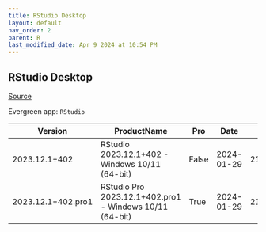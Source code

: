 ```yaml
---
title: RStudio Desktop
layout: default
nav_order: 2
parent: R
last_modified_date: Apr 9 2024 at 10:54 PM
---
```


## RStudio Desktop

[Source](https://posit.co/products/open-source/rstudio/)

Evergreen app: `RStudio`

| Version            | ProductName                                             | Pro   | Date       | Size      | Sha256                                                           | Type | URI                                                                                                                                                                    |
| ------------------ | ------------------------------------------------------- | ----- | ---------- | --------- | ---------------------------------------------------------------- | ---- | ---------------------------------------------------------------------------------------------------------------------------------------------------------------------- |
| 2023.12.1+402      | RStudio 2023.12.1+402 - Windows 10/11 (64-bit)          | False | 2024-01-29 | 215664272 | d3c03c42a42c9b5cd4f3d72a0cfc0859f0099b8199af842da762b0584ab4bea0 | exe  | [https://download1.rstudio.org/electron/windows/RStudio-2023.12.1-402.exe](https://download1.rstudio.org/electron/windows/RStudio-2023.12.1-402.exe)                   |
| 2023.12.1+402.pro1 | RStudio Pro 2023.12.1+402.pro1 - Windows 10/11 (64-bit) | True  | 2024-01-29 | 219632464 | 8d3e79722eed050572407e53fa7a6d572157a5bd9e3a028d91f4f84eab06536a | exe  | [https://download1.rstudio.org/electron/windows/RStudio-pro-2023.12.1-402.pro1.exe](https://download1.rstudio.org/electron/windows/RStudio-pro-2023.12.1-402.pro1.exe) |
